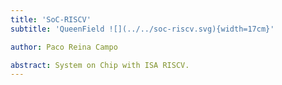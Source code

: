 ```yaml
---
title: 'SoC-RISCV'
subtitle: 'QueenField ![](../../soc-riscv.svg){width=17cm}'

author: Paco Reina Campo

abstract: System on Chip with ISA RISCV.
---
```

